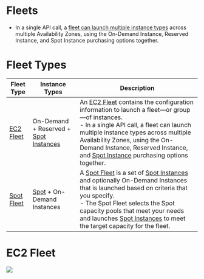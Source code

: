# Fleets
- In a single API call, a [fleet can launch multiple instance types](https://docs.aws.amazon.com/AWSEC2/latest/UserGuide/Fleets.html) across multiple Availability Zones, using the On-Demand Instance, Reserved Instance, and Spot Instance purchasing options together.

# Fleet Types

| Fleet Type                                                                        | Instance Types                                            | Description                                                                                                                                                                                                                                                                                                                                                                                        |
|-----------------------------------------------------------------------------------|-----------------------------------------------------------|----------------------------------------------------------------------------------------------------------------------------------------------------------------------------------------------------------------------------------------------------------------------------------------------------------------------------------------------------------------------------------------------------|
| [EC2 Fleet](https://docs.aws.amazon.com/AWSEC2/latest/UserGuide/ec2-fleet.html)   | On-Demand + Reserved + [Spot Instances](SpotInstances.md) | An [EC2 Fleet](https://docs.aws.amazon.com/AWSEC2/latest/UserGuide/ec2-fleet.html) contains the configuration information to launch a fleet—or group—of instances. <br/>- In a single API call, a fleet can launch multiple instance types across multiple Availability Zones, using the On-Demand Instance, Reserved Instance, and [Spot Instance](SpotInstances.md) purchasing options together. |
| [Spot Fleet](https://docs.aws.amazon.com/AWSEC2/latest/UserGuide/spot-fleet.html) | [Spot](SpotInstances.md) + On-Demand Instances            | A [Spot Fleet](https://docs.aws.amazon.com/AWSEC2/latest/UserGuide/spot-fleet.html) is a set of [Spot Instances](SpotInstances.md) and optionally On-Demand Instances that is launched based on criteria that you specify. <br/>- The Spot Fleet selects the Spot capacity pools that meet your needs and launches [Spot Instances](SpotInstances.md) to meet the target capacity for the fleet.   |

# EC2 Fleet

![](https://docs.aws.amazon.com/images/AWSEC2/latest/UserGuide/images/ec2-fleet.png)
